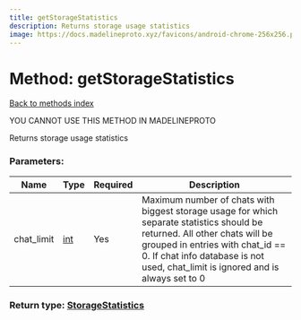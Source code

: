 ```yaml
---
title: getStorageStatistics
description: Returns storage usage statistics
image: https://docs.madelineproto.xyz/favicons/android-chrome-256x256.png
---
```

# Method: getStorageStatistics  
[Back to methods index](index.md)


YOU CANNOT USE THIS METHOD IN MADELINEPROTO


Returns storage usage statistics

### Parameters:

| Name     |    Type       | Required | Description |
|----------|---------------|----------|-------------|
|chat\_limit|[int](../types/int.md) | Yes|Maximum number of chats with biggest storage usage for which separate statistics should be returned. All other chats will be grouped in entries with chat_id == 0. If chat info database is not used, chat_limit is ignored and is always set to 0|


### Return type: [StorageStatistics](../types/StorageStatistics.md)


